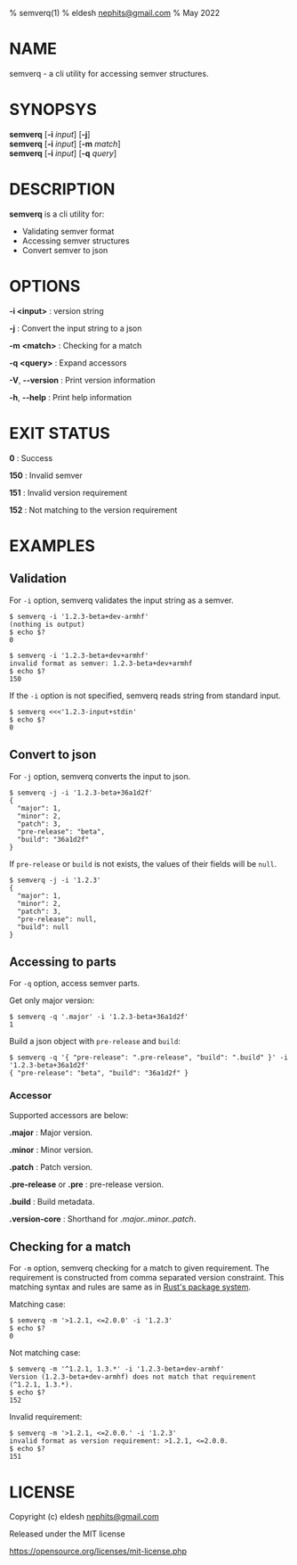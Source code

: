 % semverq(1)
% eldesh <nephits@gmail.com>
% May 2022


# NAME

semverq - a cli utility for accessing semver structures.


# SYNOPSYS

**semverq** [**-i** *input*] [**-j**]\
**semverq** [**-i** *input*] [**-m** *match*]\
**semverq** [**-i** *input*] [**-q** *query*]


# DESCRIPTION

**semverq** is a cli utility for:

- Validating semver format
- Accessing semver structures
- Convert semver to json


# OPTIONS
**-i &lt;input&gt;**
:  version string

**-j**
:  Convert the input string to a json

**-m &lt;match&gt;**
:  Checking for a match

**-q &lt;query&gt;**
:  Expand accessors

**-V**, **--version**
:  Print version information

**-h**, **--help**
:  Print help information


# EXIT STATUS
**0**
:   Success

**150**
:   Invalid semver

**151**
:   Invalid version requirement

**152**
:   Not matching to the version requirement


# EXAMPLES

## Validation

For `-i` option, semverq validates the input string as a semver.

```
$ semverq -i '1.2.3-beta+dev-armhf'
(nothing is output)
$ echo $?
0
```

```
$ semverq -i '1.2.3-beta+dev+armhf'
invalid format as semver: 1.2.3-beta+dev+armhf
$ echo $?
150
```

If the `-i` option is not specified, semverq reads string from standard input.

```
$ semverq <<<'1.2.3-input+stdin'
$ echo $?
0
```

## Convert to json

For `-j` option, semverq converts the input to json.

```
$ semverq -j -i '1.2.3-beta+36a1d2f'
{
  "major": 1,
  "minor": 2,
  "patch": 3,
  "pre-release": "beta",
  "build": "36a1d2f"
}
```

If `pre-release` or `build` is not exists, the values of their fields will be `null`.

```
$ semverq -j -i '1.2.3'
{
  "major": 1,
  "minor": 2,
  "patch": 3,
  "pre-release": null,
  "build": null
}
```

## Accessing to parts

For `-q` option, access semver parts.

Get only major version:

```
$ semverq -q '.major' -i '1.2.3-beta+36a1d2f'
1
```

Build a json object with `pre-release` and `build`:

```
$ semverq -q '{ "pre-release": ".pre-release", "build": ".build" }' -i '1.2.3-beta+36a1d2f'
{ "pre-release": "beta", "build": "36a1d2f" }
```

### Accessor

Supported accessors are below:

**.major**
:  Major version.

**.minor**
:  Minor version.

**.patch**
:  Patch version.

**.pre-release** or **.pre**
:  pre-release version.

**.build**
:  Build metadata.

**.version-core**
:  Shorthand for *.major..minor..patch*.


## Checking for a match

For `-m` option, semverq checking for a match to given requirement.
The requirement is constructed from comma separated version constraint.
This matching syntax and rules are same as in [Rust's package system](https://doc.rust-lang.org/cargo/reference/specifying-dependencies.html).


Matching case:

```
$ semverq -m '>1.2.1, <=2.0.0' -i '1.2.3'
$ echo $?
0
```

Not matching case:

```
$ semverq -m '^1.2.1, 1.3.*' -i '1.2.3-beta+dev-armhf'
Version (1.2.3-beta+dev-armhf) does not match that requirement (^1.2.1, 1.3.*).
$ echo $?
152
```

Invalid requirement:

```
$ semverq -m '>1.2.1, <=2.0.0.' -i '1.2.3'
invalid format as version requirement: >1.2.1, <=2.0.0.
$ echo $?
151
```

# LICENSE

Copyright (c) eldesh <nephits@gmail.com>


Released under the MIT license


https://opensource.org/licenses/mit-license.php

